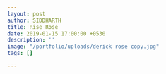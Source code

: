 ```yaml
---
layout: post
author: SIDDHARTH
title: Rise Rose
date: 2019-01-15 17:00:00 +0530
description: ''
image: "/portfolio/uploads/derick rose copy.jpg"
tags: []

---
```

